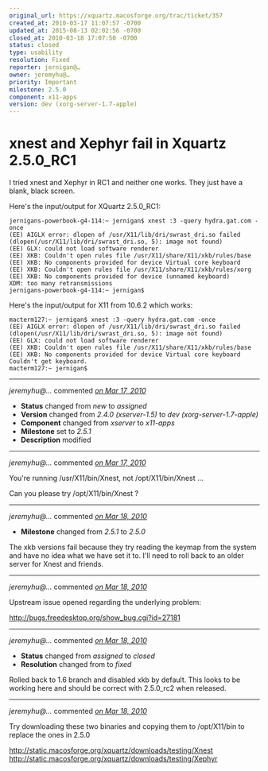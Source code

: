 ```yaml
---
original_url: https://xquartz.macosforge.org/trac/ticket/357
created_at: 2010-03-17 11:07:57 -0700
updated_at: 2015-08-13 02:02:56 -0700
closed_at: 2010-03-18 17:07:50 -0700
status: closed
type: usability
resolution: Fixed
reporter: jernigan@…
owner: jeremyhu@…
priority: Important
milestone: 2.5.0
component: x11-apps
version: dev (xorg-server-1.7-apple)
---
```


xnest and Xephyr fail in Xquartz 2.5.0\_RC1
===========================================


I tried xnest and Xephyr in RC1 and neither one works. They just have a blank, black screen.

Here's the input/output for XQuartz 2.5.0\_RC1:

    jernigans-powerbook-g4-114:~ jernigan$ xnest :3 -query hydra.gat.com -once
    (EE) AIGLX error: dlopen of /usr/X11/lib/dri/swrast_dri.so failed (dlopen(/usr/X11/lib/dri/swrast_dri.so, 5): image not found)
    (EE) GLX: could not load software renderer
    (EE) XKB: Couldn't open rules file /usr/X11/share/X11/xkb/rules/base
    (EE) XKB: No components provided for device Virtual core keyboard
    (EE) XKB: Couldn't open rules file /usr/X11/share/X11/xkb/rules/xorg
    (EE) XKB: No components provided for device (unnamed keyboard)
    XDM: too many retransmissions
    jernigans-powerbook-g4-114:~ jernigan$ 

Here's the input/output for X11 from 10.6.2 which works:

    macterm127:~ jernigan$ xnest :3 -query hydra.gat.com -once
    (EE) AIGLX error: dlopen of /usr/X11/lib/dri/swrast_dri.so failed (dlopen(/usr/X11/lib/dri/swrast_dri.so, 5): image not found)
    (EE) GLX: could not load software renderer
    (EE) XKB: Couldn't open rules file /usr/X11/share/X11/xkb/rules/base
    (EE) XKB: No components provided for device Virtual core keyboard
    Couldn't get keyboard.
    macterm127:~ jernigan$ 


---

*jeremyhu@…* commented *[on Mar 17, 2010](https://xquartz.macosforge.org/trac/ticket/357#comment:1 "March 17, 2010 at 1:35 PM PDT")*

-   **Status** changed from *new* to *assigned*
-   **Version** changed from *2.4.0 (xserver-1.5)* to *dev (xorg-server-1.7-apple)*
-   **Component** changed from *xserver* to *x11-apps*
-   **Milestone** set to *2.5.1*
-   **Description** modified



---

*jeremyhu@…* commented *[on Mar 17, 2010](https://xquartz.macosforge.org/trac/ticket/357#comment:2 "March 17, 2010 at 1:36 PM PDT")*

You're running /usr/X11/bin/Xnest, not /opt/X11/bin/Xnest ...

Can you please try /opt/X11/bin/Xnest ?



---

*jeremyhu@…* commented *[on Mar 18, 2010](https://xquartz.macosforge.org/trac/ticket/357#comment:3 "March 18, 2010 at 11:11 AM PDT")*

-   **Milestone** changed from *2.5.1* to *2.5.0*

The xkb versions fail because they try reading the keymap from the system and have no idea what we have set it to. I'll need to roll back to an older server for Xnest and friends.



---

*jeremyhu@…* commented *[on Mar 18, 2010](https://xquartz.macosforge.org/trac/ticket/357#comment:4 "March 18, 2010 at 11:18 AM PDT")*

Upstream issue opened regarding the underlying problem:

<http://bugs.freedesktop.org/show_bug.cgi?id=27181>



---

*jeremyhu@…* commented *[on Mar 18, 2010](https://xquartz.macosforge.org/trac/ticket/357#comment:5 "March 18, 2010 at 5:07 PM PDT")*

-   **Status** changed from *assigned* to *closed*
-   **Resolution** changed from to *fixed*

Rolled back to 1.6 branch and disabled xkb by default. This looks to be working here and should be correct with 2.5.0\_rc2 when released.



---

*jeremyhu@…* commented *[on Mar 18, 2010](https://xquartz.macosforge.org/trac/ticket/357#comment:6 "March 18, 2010 at 5:09 PM PDT")*

Try downloading these two binaries and copying them to /opt/X11/bin to replace the ones in 2.5.0

<http://static.macosforge.org/xquartz/downloads/testing/Xnest>
<http://static.macosforge.org/xquartz/downloads/testing/Xephyr>



